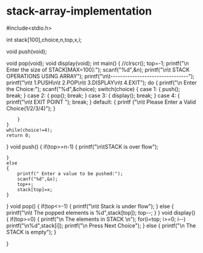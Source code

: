 # stack-array-implementation
#include<stdio.h>

int stack[100],choice,n,top,x,i;

void push(void);

void pop(void);
void display(void);
int main()
{
    //clrscr();
    top=-1;
    printf("\n Enter the size of STACK[MAX=100]:");
    scanf("%d",&n);
    printf("\n\t STACK OPERATIONS USING ARRAY");
    printf("\n\t--------------------------------");
    printf("\n\t 1.PUSH\n\t 2.POP\n\t 3.DISPLAY\n\t 4.EXIT");
    do
    {
        printf("\n Enter the Choice:");
        scanf("%d",&choice);
        switch(choice)
        {
            case 1:
            {
                push();
                break;
            }
            case 2:
            {
                pop();
                break;
            }
            case 3:
            {
                display();
                break;
            }
            case 4:
            {
                printf("\n\t EXIT POINT ");
                break;
            }
            default:
            {
                printf ("\n\t Please Enter a Valid Choice(1/2/3/4)");
            }
                 
        }
    }
    while(choice!=4);
    return 0;
}
void push()
{
    if(top>=n-1)
    {
        printf("\n\tSTACK is over flow");
         
    }
    else
    {
        printf(" Enter a value to be pushed:");
        scanf("%d",&x);
        top++;
        stack[top]=x;
    }
}
void pop()
{
    if(top<=-1)
    {
        printf("\n\t Stack is under flow");
    }
    else
    {
        printf("\n\t The popped elements is %d",stack[top]);
        top--;
    }
}
void display()
{
    if(top>=0)
    {
        printf("\n The elements in STACK \n");
        for(i=top; i>=0; i--)
            printf("\n%d",stack[i]);
        printf("\n Press Next Choice");
    }
    else
    {
        printf("\n The STACK is empty");
    }
    
}
